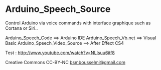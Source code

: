 Arduino_Speech_Source
=====================

Control Arduino via voice commands with interface graphique such as Cortana or Siri..

Arduino_Speech_Code ==> Arduino IDE
Arduino_Speech_Vb.net ==> Visual Basic
Arduino_Speech_Video_Source ==> After Effect CS4

Test : http://www.youtube.com/watch?v=NLIsuu6itf8

Creative Commons CC-BY-NC
bsmbousselmi@gmail.com



